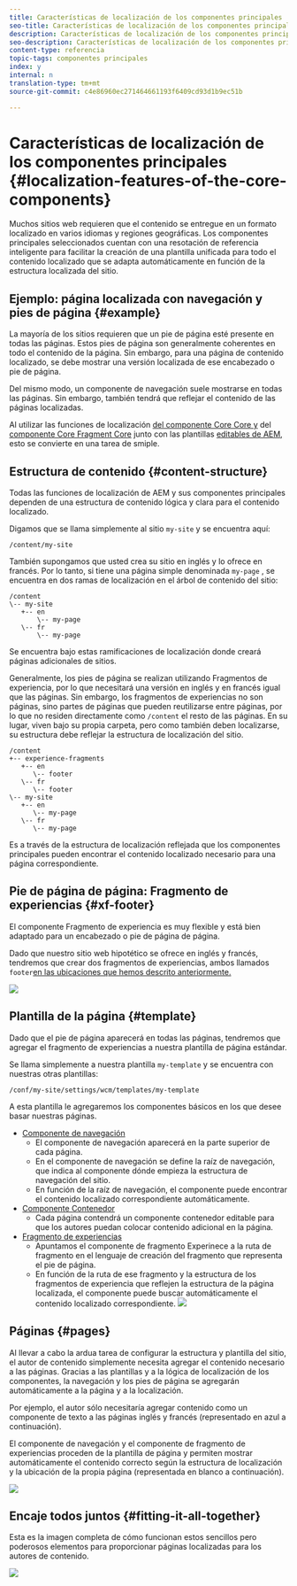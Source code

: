 ```yaml
---
title: Características de localización de los componentes principales
seo-title: Características de localización de los componentes principales
description: Características de localización de los componentes principales
seo-description: Características de localización de los componentes principales
content-type: referencia
topic-tags: componentes principales
index: y
internal: n
translation-type: tm+mt
source-git-commit: c4e86960ec271464661193f6409cd93d1b9ec51b

---
```



# Características de localización de los componentes principales {#localization-features-of-the-core-components}

Muchos sitios web requieren que el contenido se entregue en un formato localizado en varios idiomas y regiones geográficas. Los componentes principales seleccionados cuentan con una resotación de referencia inteligente para facilitar la creación de una plantilla unificada para todo el contenido localizado que se adapta automáticamente en función de la estructura localizada del sitio.

## Ejemplo: página localizada con navegación y pies de página {#example}

La mayoría de los sitios requieren que un pie de página esté presente en todas las páginas. Estos pies de página son generalmente coherentes en todo el contenido de la página. Sin embargo, para una página de contenido localizado, se debe mostrar una versión localizada de ese encabezado o pie de página.

Del mismo modo, un componente de navegación suele mostrarse en todas las páginas. Sin embargo, también tendrá que reflejar el contenido de las páginas localizadas.

Al utilizar las funciones de localización [del componente Core Core y](navigation.md) del [componente Core Fragment Core](experience-fragment.md) junto con las plantillas [editables de AEM](https://docs.adobe.com/content/help/en/experience-manager-64/authoring/siteandpage/templates.html), esto se convierte en una tarea de smiple.

## Estructura de contenido {#content-structure}

Todas las funciones de localización de AEM y sus componentes principales dependen de una estructura de contenido lógica y clara para el contenido localizado.

Digamos que se llama simplemente al sitio `my-site` y se encuentra aquí:

```
/content/my-site
```

También supongamos que usted crea su sitio en inglés y lo ofrece en francés. Por lo tanto, si tiene una página simple denominada `my-page` , se encuentra en dos ramas de localización en el árbol de contenido del sitio:

```
/content
\-- my-site
   +-- en
       \-- my-page
   \-- fr
       \-- my-page
```

Se encuentra bajo estas ramificaciones de localización donde creará páginas adicionales de sitios.

Generalmente, los pies de página se realizan utilizando Fragmentos de experiencia, por lo que necesitará una versión en inglés y en francés igual que las páginas. Sin embargo, los fragmentos de experiencias no son páginas, sino partes de páginas que pueden reutilizarse entre páginas, por lo que no residen directamente como `/content` el resto de las páginas. En su lugar, viven bajo su propia carpeta, pero como también deben localizarse, su estructura debe reflejar la estructura de localización del sitio.

```
/content
+-- experience-fragments
   +-- en
      \-- footer
   \-- fr
      \-- footer
\-- my-site
   +-- en
      \-- my-page
   \-- fr
      \-- my-page
```

Es a través de la estructura de localización reflejada que los componentes principales pueden encontrar el contenido localizado necesario para una página correspondiente.

## Pie de página de página: Fragmento de experiencias {#xf-footer}

El componente Fragmento de experiencia es muy flexible y está bien adaptado para un encabezado o pie de página de página.

Dado que nuestro sitio web hipotético se ofrece en inglés y francés, tendremos que crear dos fragmentos de experiencias, ambos llamados `footer`[en las ubicaciones que hemos descrito anteriormente.](#content-structure)

![](assets/screen-shot-2019-09-09-11.08.28.png)

## Plantilla de la página {#template}

Dado que el pie de página aparecerá en todas las páginas, tendremos que agregar el fragmento de experiencias a nuestra plantilla de página estándar.

Se llama simplemente a nuestra plantilla `my-template` y se encuentra con nuestras otras plantillas:

```
/conf/my-site/settings/wcm/templates/my-template
```

A esta plantilla le agregaremos los componentes básicos en los que desee basar nuestras páginas.

* [Componente de navegación](navigation.md)
   * El componente de navegación aparecerá en la parte superior de cada página.
   * En el componente de navegación se define la raíz de navegación, que indica al componente dónde empieza la estructura de navegación del sitio.
   * En función de la raíz de navegación, el componente puede encontrar el contenido localizado correspondiente automáticamente.
* [Componente Contenedor](container.md)
   * Cada página contendrá un componente contenedor editable para que los autores puedan colocar contenido adicional en la página.
* [Fragmento de experiencias](experience-fragment.md)
   * Apuntamos el componente de fragmento Experinece a la ruta de fragmento en el lenguaje de creación del fragmento que representa el pie de página.
   * En función de la ruta de ese fragmento y la estructura de los fragmentos de experiencia que reflejen la estructura de la página localizada, el componente puede buscar automáticamente el contenido localizado correspondiente.
   ![](assets/screen-shot-2019-09-09-11.20.10.png)

## Páginas {#pages}

Al llevar a cabo la ardua tarea de configurar la estructura y plantilla del sitio, el autor de contenido simplemente necesita agregar el contenido necesario a las páginas. Gracias a las plantillas y a la lógica de localización de los componentes, la navegación y los pies de página se agregarán automáticamente a la página y a la localización.

Por ejemplo, el autor sólo necesitaría agregar contenido como un componente de texto a las páginas inglés y francés (representado en azul a continuación).

El componente de navegación y el componente de fragmento de experiencias proceden de la plantilla de página y permiten mostrar automáticamente el contenido correcto según la estructura de localización y la ubicación de la propia página (representada en blanco a continuación).

![](assets/screen-shot-2019-09-09-11.22.14.png)

## Encaje todos juntos {#fitting-it-all-together}

Esta es la imagen completa de cómo funcionan estos sencillos pero poderosos elementos para proporcionar páginas localizadas para los autores de contenido.

![](assets/screen-shot-2019-09-09-11.27.58.png)
